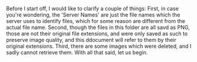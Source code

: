 Before I start off, I would like to clarify a couple of things: First, in case you're wondering, the 'Server Names' are just the file names which the server uses to identify files, which for some reason are different from the actual file name. Second, though the files in this folder are all savd as PNG, those are not their original file extensions, and were only saved as such to preserve image quality, and this ddocument will refer to them by their original extensions. Third, there are some images which were deleted, and I sadly cannot retrieve them. With all that said, let us begin.

